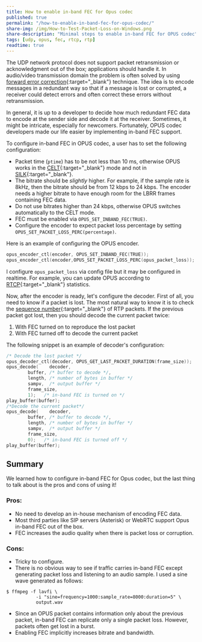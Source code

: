 ```yaml
---
title: How to enable in-band FEC for Opus codec
published: true
permalink: "/how-to-enable-in-band-fec-for-opus-codec/"
share-img: /img/How-to-Test-Packet-Loss-on-Windows.png
share-description: "Minimal steps to enable in-band FEC for OPUS codec"
tags: [udp, opus, fec, rtcp, rtp]
readtime: true
---
```


The UDP network protocol does not support packet retransmission or acknowledgment out of the box; applications should handle it.
In audio/video transmission domain the problem is often solved by using [forward error correction](https://en.wikipedia.org/wiki/Forward_error_correction){:target="_blank"} technique.
The idea is to encode messages in a redundant way so that if a message is lost or corrupted, a receiver could detect errors and often correct these errors without retransmission.
<!--This redundant data is called FEC.-->

<!--![Packet loss image](/img/How-to-Test-Packet-Loss-on-Windows.png)-->

In general, it is up to a developer to decide how much redundant FEC data to encode at the sender side and decode it at the receiver.
Sometimes, it might be intricate, especially for newcomers.
Fortunately, OPUS codec developers made our life easier by implementing in-band FEC support.

To configure in-band FEC in OPUS codec, a user has to set the following configuration:

* Packet time (`ptime`) has to be not less than 10 ms, otherwise OPUS works in the [CELT](https://en.wikipedia.org/wiki/CELT){:target="_blank"} mode and not in [SILK](https://en.wikipedia.org/wiki/SILK){:target="_blank"}.
* The bitrate should be *slightly* higher.
For example, if the sample rate is 8kHz, then the bitrate should be from 12 kbps to 24 kbps.
The encoder needs a higher bitrate to have enough room for the LBRR frames containing FEC data.
* Do not use bitrates higher than 24 kbps, otherwise OPUS switches automatically to the CELT mode.
* FEC must be enabled via `OPUS_SET_INBAND_FEC(TRUE)`.
* Configure the encoder to expect packet loss percentage by setting `OPUS_SET_PACKET_LOSS_PERC(percentage)`.

Here is an example of configuring the OPUS encoder.

```c
opus_encoder_ctl(encoder, OPUS_SET_INBAND_FEC(TRUE));
opus_encoder_ctl(encoder,OPUS_SET_PACKET_LOSS_PERC(opus_packet_loss));
```

I configure `opus_packet_loss` via config file but it may be configured in realtime.
For example, you can update OPUS according to [RTCP](https://en.wikipedia.org/wiki/RTP_Control_Protocol){:target="_blank"}
statistics.

Now, after the encoder is ready, let's configure the decoder.
First of all, you need to know if a packet is lost.
The most natural way to know it is to check the [sequence number](https://en.wikipedia.org/wiki/Real-time_Transport_Protocol#Packet_header){:target="_blank"} of RTP packets.
If the previous packet got lost, then you should decode the current packet twice:
1. With FEC turned on to reproduce the lost packet
1. With FEC turned off to decode the current packet

The following snippet is an example of decoder's configuration:
```c
/* Decode the lost packet */
opus_decoder_ctl(decoder, OPUS_GET_LAST_PACKET_DURATION(frame_size));
opus_decode(	decoder,
		buffer, /* buffer to decode */,
		length, /* number of bytes in buffer */
		sampv,  /* output buffer */
		frame_size,
		1);   /* in-band FEC is turned on */
play_buffer(buffer);
/*Decode the current packet*/
opus_decode(	decoder,
		buffer, /* buffer to decode */,
		length, /* number of bytes in buffer */
		sampv,  /* output buffer */
		frame_size,
		0);   /* in-band FEC is turned off */
play_buffer(buffer);
```

## Summary ##

We learned how to configure in-band FEC for Opus codec, but the last thing to talk about is the pros and cons of using it!

### Pros: ###

* No need to develop an in-house mechanism of encoding FEC data.
* Most third parties like SIP servers (Asterisk) or WebRTC support Opus in-band FEC out of the box.
* FEC increases the audio quality when there is packet loss or corruption.

### Cons: ###

* Tricky to configure.
* There is no obvious way to see if traffic carries in-band FEC except generating packet loss and listening to
an audio sample. I used a sine wave generated as follows:
```plain
$ ffmpeg -f lavfi \
           -i "sine=frequency=1000:sample_rate=8000:duration=5" \
           output.wav
```
* Since an OPUS packet contains information only about the previous packet, in-band FEC can replicate only a single packet loss.
However, packets often get lost in a burst.
* Enabling FEC implicitly increases bitrate and bandwidth.
